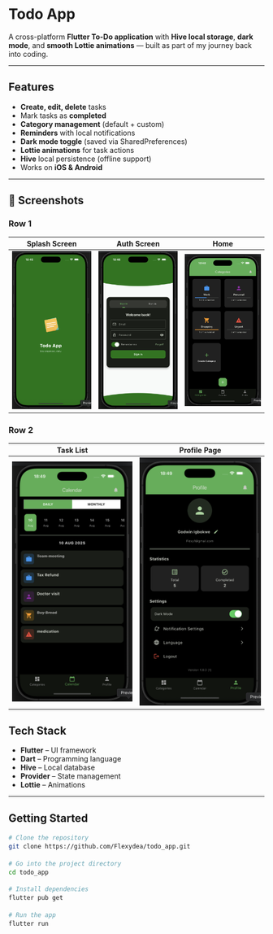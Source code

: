 # Todo App

A cross-platform **Flutter To-Do application** with **Hive local storage**, **dark mode**, and **smooth Lottie animations** — built as part of my journey back into coding.

---

## Features
- **Create, edit, delete** tasks  
- Mark tasks as **completed**  
- **Category management** (default + custom)  
- **Reminders** with local notifications  
- **Dark mode toggle** (saved via SharedPreferences)  
- **Lottie animations** for task actions  
- **Hive** local persistence (offline support)  
- Works on **iOS & Android**

---

## 📸 Screenshots

### Row 1
| Splash Screen | Auth Screen | Home |
|---------------|-------------|------|
| ![Splash](assets/screenshots/splash.png) | ![Auth](assets/screenshots/auth.png) | ![Home](assets/screenshots/home.png) |

### Row 2
| Task List | Profile Page |
|-----------|--------------|
| ![Tasks](assets/screenshots/tasks.png) | ![Profile](assets/screenshots/profile.png) |

##  Tech Stack
- **Flutter** – UI framework  
- **Dart** – Programming language  
- **Hive** – Local database  
- **Provider** – State management  
- **Lottie** – Animations

---

## Getting Started

```bash
# Clone the repository
git clone https://github.com/Flexydea/todo_app.git

# Go into the project directory
cd todo_app

# Install dependencies
flutter pub get

# Run the app
flutter run